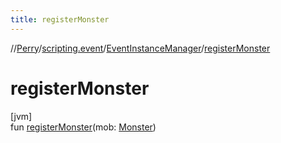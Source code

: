 ```yaml
---
title: registerMonster
---
```

//[Perry](../../../index.html)/[scripting.event](../index.html)/[EventInstanceManager](index.html)/[registerMonster](register-monster.html)



# registerMonster



[jvm]\
fun [registerMonster](register-monster.html)(mob: [Monster](../../server.life/-monster/index.html))




